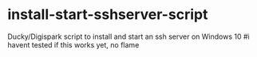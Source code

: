 # install-start-sshserver-script
Ducky/Digispark script to install and start an ssh server on Windows 10
#i havent tested if this works yet, no flame
